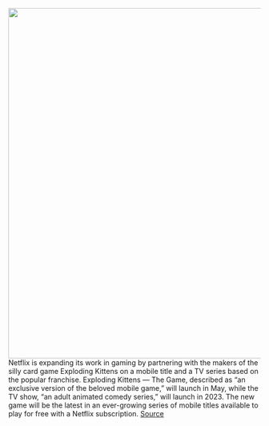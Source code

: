 <img src='https://cdn.vox-cdn.com/thumbor/oZGiiiVvmdtTojZEFBzQ3W5_9V4=/0x0:944x630/1200x800/filters:focal(397x240:547x390)/cdn.vox-cdn.com/uploads/chorus_image/image/70762598/EKit_2.0.png' width='700px' /><br/>
Netflix is expanding its work in gaming by partnering with the makers of the silly card game Exploding Kittens on a mobile title and a TV series based on the popular franchise. Exploding Kittens — The Game, described as “an exclusive version of the beloved mobile game,” will launch in May, while the TV show, “an adult animated comedy series,” will launch in 2023. The new game will be the latest in an ever-growing series of mobile titles available to play for free with a Netflix subscription.
<a href='https://www.theverge.com/2022/4/18/23030345/netflix-exploding-kittens-mobile-game-tv-animated-series'> Source <a/>